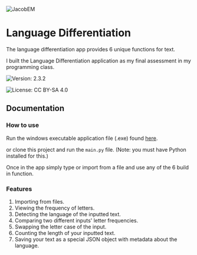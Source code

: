 ![JacobEM](https://jacobem.com/assets/media/JacobEM.png)


# Language Differentiation

The language differentiation app provides 6 unique functions for text.

I built the Language Differentiation application as my final assessment in my programming class.


![Version: 2.3.2](https://img.shields.io/badge/Version-2.3.2-00e0a7)

![License: CC BY-SA 4.0](https://img.shields.io/badge/License-CC--BY--SA-776bff)
## Documentation

### How to use

Run the windows executable application file (.exe) found [here](https://www.dropbox.com/s/8domskej9c4i322/Language%20Differentiation.exe?dl=1).

or clone this project and run the ```main.py``` file. (Note: you must have Python installed for this.)

Once in the app simply type or import from a file and use any of the 6 build in function.


### Features
1. Importing from files.
2. Viewing the frequency of letters.
3. Detecting the language of the inputted text.
4. Comparing two different inputs' letter frequencies.
5. Swapping the letter case of the input.
6. Counting the length of your inputted text.
7. Saving your text as a special JSON object with metadata about the language.
